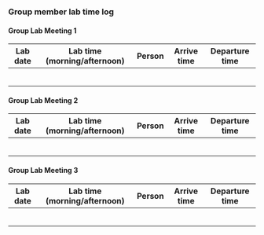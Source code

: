 ### Group member lab time log

#### Group Lab Meeting 1
| Lab date | Lab time (morning/afternoon) | Person | Arrive time | Departure time |
| -------- | :--------------------------: | -----: | ----------- | -------------- |
|          |                              |        |             |                |
|          |                              |        |             |                |
|          |                              |        |             |                |
|          |                              |        |             |                |
|          |                              |        |             |                |
|          |                              |        |             |                |

#### Group Lab Meeting 2
| Lab date | Lab time (morning/afternoon) | Person | Arrive time | Departure time |
| -------- | :--------------------------: | -----: | ----------- | -------------- |
|          |                              |        |             |                |
|          |                              |        |             |                |
|          |                              |        |             |                |
|          |                              |        |             |                |
|          |                              |        |             |                |
|          |                              |        |             |                |

#### Group Lab Meeting 3
| Lab date | Lab time (morning/afternoon) | Person | Arrive time | Departure time |
| -------- | :--------------------------: | -----: | ----------- | -------------- |
|          |                              |        |             |                |
|          |                              |        |             |                |
|          |                              |        |             |                |
|          |                              |        |             |                |
|          |                              |        |             |                |
|          |                              |        |             |                |
